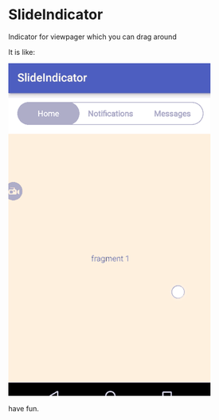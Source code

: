 # SlideIndicator
Indicator for viewpager which you can drag around

It is like:

![SlideIndicator](/demo.gif)

have fun.
